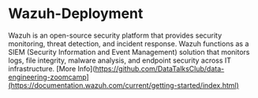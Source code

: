 # Wazuh-Deployment

Wazuh is an open-source security platform that provides security monitoring, threat detection, and incident response. Wazuh functions as a SIEM (Security Information and Event Management) solution that monitors logs, file integrity, malware analysis, and endpoint security across IT infrastructure. [More Info](https://github.com/DataTalksClub/data-engineering-zoomcamp](https://documentation.wazuh.com/current/getting-started/index.html)


